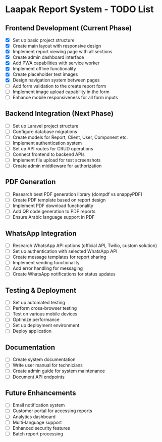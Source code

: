 # Laapak Report System - TODO List

## Frontend Development (Current Phase)
- [x] Set up basic project structure
- [x] Create main layout with responsive design
- [x] Implement report viewing page with all sections
- [x] Create admin dashboard interface
- [x] Add PWA capabilities with service worker
- [x] Implement offline functionality
- [x] Create placeholder test images
- [x] Design navigation system between pages
- [ ] Add form validation to the create report form
- [ ] Implement image upload capability in the form
- [ ] Enhance mobile responsiveness for all form inputs

## Backend Integration (Next Phase)
- [ ] Set up Laravel project structure
- [ ] Configure database migrations
- [ ] Create models for Report, Client, User, Component etc.
- [ ] Implement authentication system
- [ ] Set up API routes for CRUD operations
- [ ] Connect frontend to backend APIs
- [ ] Implement file upload for test screenshots
- [ ] Create admin middleware for authorization

## PDF Generation
- [ ] Research best PDF generation library (dompdf vs snappyPDF)
- [ ] Create PDF template based on report design
- [ ] Implement PDF download functionality
- [ ] Add QR code generation to PDF reports
- [ ] Ensure Arabic language support in PDF

## WhatsApp Integration
- [ ] Research WhatsApp API options (official API, Twilio, custom solution)
- [ ] Set up authentication with selected WhatsApp API
- [ ] Create message templates for report sharing
- [ ] Implement sending functionality
- [ ] Add error handling for messaging
- [ ] Create WhatsApp notifications for status updates

## Testing & Deployment
- [ ] Set up automated testing
- [ ] Perform cross-browser testing
- [ ] Test on various mobile devices
- [ ] Optimize performance
- [ ] Set up deployment environment
- [ ] Deploy application

## Documentation
- [ ] Create system documentation
- [ ] Write user manual for technicians
- [ ] Create admin guide for system maintenance
- [ ] Document API endpoints

## Future Enhancements
- [ ] Email notification system
- [ ] Customer portal for accessing reports
- [ ] Analytics dashboard
- [ ] Multi-language support
- [ ] Enhanced security features
- [ ] Batch report processing
